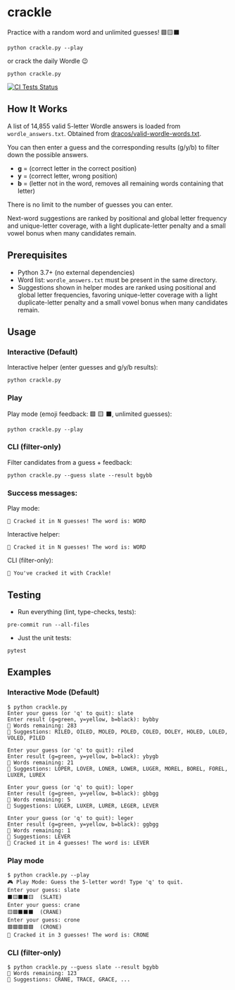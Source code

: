 # crackle

Practice with a random word and unlimited guesses! 🟩🟨⬛

```
python crackle.py --play
```

or crack the daily Wordle 😉

```
python crackle.py
```

<a href="https://github.com/nicolasluckie/crackle/actions/workflows/ci.yml">
	<img src="https://img.shields.io/github/actions/workflow/status/nicolasluckie/crackle/ci.yml?branch=main&label=Tests&logo=githubactions&logoColor=white" alt="CI Tests Status" />
</a>

## How It Works

A list of 14,855 valid 5-letter Wordle answers is loaded from `wordle_answers.txt`. Obtained from [dracos/valid-wordle-words.txt](https://gist.github.com/dracos/dd0668f281e685bad51479e5acaadb93).

You can then enter a guess and the corresponding results (g/y/b) to filter down the possible answers.

- **g** = (correct letter in the correct position)
- **y** = (correct letter, wrong position)
- **b** = (letter not in the word, removes all remaining words containing that letter)

There is no limit to the number of guesses you can enter.

Next-word suggestions are ranked by positional and global letter frequency and unique-letter coverage, with a light duplicate-letter penalty and a small vowel bonus when many candidates remain.

## Prerequisites
- Python 3.7+  (no external dependencies)
- Word list: `wordle_answers.txt` must be present in the same directory.
- Suggestions shown in helper modes are ranked using positional and global letter frequencies, favoring unique-letter coverage with a light duplicate-letter penalty and a small vowel bonus when many candidates remain.

## Usage

### Interactive (Default)

Interactive helper (enter guesses and g/y/b results):

```
python crackle.py
```

### Play

Play mode (emoji feedback: 🟩 🟨 ⬛, unlimited guesses):

```
python crackle.py --play
```

### CLI (filter-only)

Filter candidates from a guess + feedback:

```
python crackle.py --guess slate --result bgybb
```

### Success messages:

Play mode:

`🎯 Cracked it in N guesses! The word is: WORD`

Interactive helper:

`🎯 Cracked it in N guesses! The word is: WORD`

CLI (filter-only):

`🎉 You've cracked it with Crackle!`

## Testing

- Run everything (lint, type-checks, tests):

```
pre-commit run --all-files
```

- Just the unit tests:

```
pytest
```

## Examples

### Interactive Mode (Default)

```
$ python crackle.py
Enter your guess (or 'q' to quit): slate
Enter result (g=green, y=yellow, b=black): bybby
🧠 Words remaining: 283
📝 Suggestions: RILED, OILED, MOLED, POLED, COLED, DOLEY, HOLED, LOLED, VOLED, PILED

Enter your guess (or 'q' to quit): riled
Enter result (g=green, y=yellow, b=black): ybygb
🧠 Words remaining: 21
📝 Suggestions: LOPER, LOVER, LONER, LOWER, LUGER, MOREL, BOREL, FOREL, LUXER, LUREX

Enter your guess (or 'q' to quit): loper
Enter result (g=green, y=yellow, b=black): gbbgg
🧠 Words remaining: 5
📝 Suggestions: LUGER, LUXER, LURER, LEGER, LEVER

Enter your guess (or 'q' to quit): leger
Enter result (g=green, y=yellow, b=black): ggbgg
🧠 Words remaining: 1
📝 Suggestions: LEVER
🎯 Cracked it in 4 guesses! The word is: LEVER
```

### Play mode

```
$ python crackle.py --play
🎮 Play Mode: Guess the 5-letter word! Type 'q' to quit.
Enter your guess: slate
⬛🟨⬛⬛🟨  (SLATE)
Enter your guess: crane
🟨🟩⬛⬛⬛  (CRANE)
Enter your guess: crone
🟩🟩🟩🟩🟩  (CRONE)
🎯 Cracked it in 3 guesses! The word is: CRONE
```

### CLI (filter-only)

```
$ python crackle.py --guess slate --result bgybb
🧠 Words remaining: 123
📝 Suggestions: CRANE, TRACE, GRACE, ...
```
